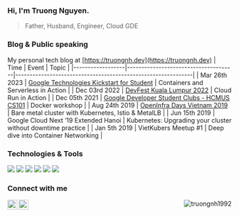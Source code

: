 ### Hi, I'm Truong Nguyen.
> Father, Husband, Engineer, Cloud GDE

### Blog & Public speaking
My personal tech blog at [https://truongnh.dev](https://truongnh.dev)
| Time             | Event                                | Topic                                                        |
|------------------|--------------------------------------|--------------------------------------------------------------|
| Mar 26th 2023   | [Google Technologies Kickstart for Student](https://gdsc.community.dev/events/details/developer-student-clubs-posts-and-telecommunications-institute-of-technology-presents-google-technologies-kickstart-for-student-2023-03-19-1/) | Containers and Serverless in Action |
| Dec 03rd 2022   | [DevFest Kuala Lumpur 2022](https://devfest22kl.peatix.com/) | Cloud Run in Action |
| Dec 05th 2021   | [Google Developer Student Clubs - HCMUS CS101](https://gdsc.community.dev/events/details/developer-student-clubs-vnu-hcm-university-of-science-nguyen-van-cu-presents-cs101-gdscxsab-workshop-series-for-computer-science-enthusiasts-1/) | Docker workshop |
| Aug 24th 2019 | [OpenInfra Days Vietnam 2019](https://2019.vietopeninfra.org/)          | Bare metal cluster with Kubernetes, Istio & MetalLB          |
| Jun 15th 2019   | Google Cloud Next ’19 Extended Hanoi | Kubernetes: Upgrading your cluster without downtime practice |
| Jan 5th 2019 | VietKubers Meetup #1                 | Deep dive into Container Networking                          |
### Technologies & Tools
![](https://img.shields.io/badge/OS-Linux-informational?style=flat&logo=linux&logoColor=white)
![](https://img.shields.io/badge/Code-Python-informational?style=flat&logo=python&logoColor=white)
![](https://img.shields.io/badge/Code-Golang-informational?style=flat&logo=go&logoColor=white)
![](https://img.shields.io/badge/Tools-Docker-informational?style=flat&logo=docker&logoColor=white)
![](https://img.shields.io/badge/Tools-Kubernetes-informational?style=flat&logo=kubernetes&logoColor=white)
![](https://img.shields.io/badge/Cloud-Google_Cloud-informational?style=flat&logo=google-cloud&logoColor=white)


### Connect with me

[<img align="left" alt="truongnh92 | Twitter" width="22px" src="https://cdn.jsdelivr.net/npm/simple-icons@v3/icons/twitter.svg" />][twitter]
[<img align="left" alt="truongnh1992 | LinkedIn" width="22px" src="https://cdn.jsdelivr.net/npm/simple-icons@v3/icons/linkedin.svg" />][linkedin]

[website]: https://truongnh.gdgcloudhanoi.com
[twitter]: https://twitter.com/truongnh92
[linkedin]: https://linkedin.com/in/truongnh1992

<p align="right"> <img src="https://komarev.com/ghpvc/?username=truongnh1992&label=Profile%20views&color=0e75b6&style=flat" alt="truongnh1992" /> </p>
